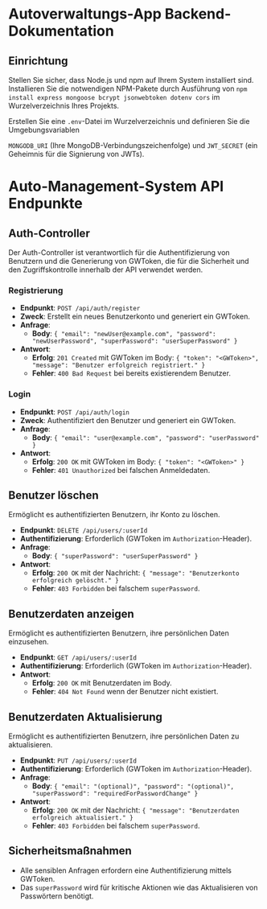 # Autoverwaltungs-App Backend-Dokumentation

## Einrichtung

Stellen Sie sicher, dass Node.js und npm auf Ihrem System installiert sind.
Installieren Sie die notwendigen NPM-Pakete durch Ausführung von `npm install
express mongoose bcrypt jsonwebtoken dotenv cors` im Wurzelverzeichnis Ihres Projekts. 

Erstellen Sie eine `.env`-Datei im Wurzelverzeichnis und definieren Sie die Umgebungsvariablen

`MONGODB_URI` (Ihre MongoDB-Verbindungszeichenfolge) und `JWT_SECRET` (ein Geheimnis für die Signierung von JWTs).

# Auto-Management-System API Endpunkte

## Auth-Controller

Der Auth-Controller ist verantwortlich für die Authentifizierung von Benutzern und die Generierung von GWToken, die für die Sicherheit und den Zugriffskontrolle innerhalb der API verwendet werden.


### Registrierung

- **Endpunkt**: `POST /api/auth/register`
- **Zweck**: Erstellt ein neues Benutzerkonto und generiert ein GWToken.
- **Anfrage**:
  - **Body**: `{ "email": "newUser@example.com", "password": "newUserPassword", "superPassword": "userSuperPassword" }`
- **Antwort**:
  - **Erfolg**: `201 Created` mit GWToken im Body: `{ "token": "<GWToken>", "message": "Benutzer erfolgreich registriert." }`
  - **Fehler**: `400 Bad Request` bei bereits existierendem Benutzer.


### Login

- **Endpunkt**: `POST /api/auth/login`
- **Zweck**: Authentifiziert den Benutzer und generiert ein GWToken.
- **Anfrage**:
  - **Body**: `{ "email": "user@example.com", "password": "userPassword" }`
- **Antwort**:
  - **Erfolg**: `200 OK` mit GWToken im Body: `{ "token": "<GWToken>" }`
  - **Fehler**: `401 Unauthorized` bei falschen Anmeldedaten.

## Benutzer löschen

Ermöglicht es authentifizierten Benutzern, ihr Konto zu löschen.

- **Endpunkt**: `DELETE /api/users/:userId`
- **Authentifizierung**: Erforderlich (GWToken im `Authorization`-Header).
- **Anfrage**:
  - **Body**: `{ "superPassword": "userSuperPassword" }`
- **Antwort**:
  - **Erfolg**: `200 OK` mit der Nachricht: `{ "message": "Benutzerkonto erfolgreich gelöscht." }`
  - **Fehler**: `403 Forbidden` bei falschem `superPassword`.


## Benutzerdaten anzeigen

Ermöglicht es authentifizierten Benutzern, ihre persönlichen Daten einzusehen.

- **Endpunkt**: `GET /api/users/:userId`
- **Authentifizierung**: Erforderlich (GWToken im `Authorization`-Header).
- **Antwort**:
  - **Erfolg**: `200 OK` mit Benutzerdaten im Body.
  - **Fehler**: `404 Not Found` wenn der Benutzer nicht existiert.

## Benutzerdaten Aktualisierung

Ermöglicht es authentifizierten Benutzern, ihre persönlichen Daten zu aktualisieren.

- **Endpunkt**: `PUT /api/users/:userId`
- **Authentifizierung**: Erforderlich (GWToken im `Authorization`-Header).
- **Anfrage**:
  - **Body**: `{ "email": "(optional)", "password": "(optional)", "superPassword": "requiredForPasswordChange" }`
- **Antwort**:
  - **Erfolg**: `200 OK` mit der Nachricht: `{ "message": "Benutzerdaten erfolgreich aktualisiert." }`
  - **Fehler**: `403 Forbidden` bei falschem `superPassword`.


## Sicherheitsmaßnahmen

- Alle sensiblen Anfragen erfordern eine Authentifizierung mittels GWToken.
- Das `superPassword` wird für kritische Aktionen wie das Aktualisieren von Passwörtern benötigt.
